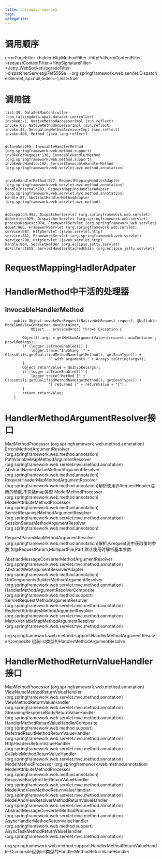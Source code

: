 ```yaml
---
title: springmvc-source1
tags:
categories:
---
```

# 调用顺序
errorPageFilter->hiddenHttpMethodFilter->httpPutFormContentFilter->requestContextFilter->HttpSignatureFilter->Jetty_WebSocketUpgradeFilter->dispatcherServlet@7ef5559e==org.springframework.web.servlet.DispatcherServlet,jsp=null,order=-1,inst=true

# 调用链
```
list:39, DataSetManController (com.talkingdata.opal.dataset.controller)
invoke0:-1, NativeMethodAccessorImpl (sun.reflect)
invoke:62, NativeMethodAccessorImpl (sun.reflect)
invoke:43, DelegatingMethodAccessorImpl (sun.reflect)
invoke:498, Method (java.lang.reflect)


doInvoke:209, InvocableHandlerMethod (org.springframework.web.method.support)
invokeForRequest:136, InvocableHandlerMethod (org.springframework.web.method.support)
invokeAndHandle:102, ServletInvocableHandlerMethod (org.springframework.web.servlet.mvc.method.annotation)


invokeHandlerMethod:877, RequestMappingHandlerAdapter (org.springframework.web.servlet.mvc.method.annotation)
handleInternal:783, RequestMappingHandlerAdapter (org.springframework.web.servlet.mvc.method.annotation)
handle:87, AbstractHandlerMethodAdapter (org.springframework.web.servlet.mvc.method)


doDispatch:991, DispatcherServlet (org.springframework.web.servlet)
doService:925, DispatcherServlet (org.springframework.web.servlet)
processRequest:974, FrameworkServlet (org.springframework.web.servlet)
doGet:866, FrameworkServlet (org.springframework.web.servlet)
service:687, HttpServlet (javax.servlet.http)
service:851, FrameworkServlet (org.springframework.web.servlet)
service:790, HttpServlet (javax.servlet.http)
handle:864, ServletHolder (org.eclipse.jetty.servlet)
doFilter:1655, ServletHandler$CachedChain (org.eclipse.jetty.servlet)

```


# RequestMappingHadlerAdpater

# HandlerMethod中干活的处理器


## InvocableHandlerMethod
```
	public Object invokeForRequest(NativeWebRequest request, @Nullable ModelAndViewContainer mavContainer,
			Object... providedArgs) throws Exception {

		Object[] args = getMethodArgumentValues(request, mavContainer, providedArgs);
		if (logger.isTraceEnabled()) {
			logger.trace("Invoking '" + ClassUtils.getQualifiedMethodName(getMethod(), getBeanType()) +
					"' with arguments " + Arrays.toString(args));
		}
		Object returnValue = doInvoke(args);
		if (logger.isTraceEnabled()) {
			logger.trace("Method [" + ClassUtils.getQualifiedMethodName(getMethod(), getBeanType()) +
					"] returned [" + returnValue + "]");
		}
		return returnValue;
	}
```




# HandlerMethodArgumentResolver接口
MapMethodProcessor (org.springframework.web.method.annotation)
ErrorsMethodArgumentResolver (org.springframework.web.method.annotation)
PathVariableMapMethodArgumentResolver (org.springframework.web.servlet.mvc.method.annotation)
AbstractNamedValueMethodArgumentResolver (org.springframework.web.method.annotation)
RequestHeaderMapMethodArgumentResolver (org.springframework.web.method.annotation)解析使用@RequestHeader注解的参数,不包括map类型
ModelMethodProcessor (org.springframework.web.method.annotation)
ModelAttributeMethodProcessor (org.springframework.web.method.annotation)
ServletResponseMethodArgumentResolver (org.springframework.web.servlet.mvc.method.annotation)
SessionStatusMethodArgumentResolver (org.springframework.web.method.annotation)

RequestParamMapMethodArgumentResolver (org.springframework.web.method.annotation)解析从request流中获取值的参数,如@RequestParam,MultipartFile,Part,默认使用时解析基本参数.

AbstractMessageConverterMethodArgumentResolver (org.springframework.web.servlet.mvc.method.annotation)
AbstractWebArgumentResolverAdapter (org.springframework.web.method.annotation)
UriComponentsBuilderMethodArgumentResolver (org.springframework.web.servlet.mvc.method.annotation)
HandlerMethodArgumentResolverComposite (org.springframework.web.method.support)
ServletRequestMethodArgumentResolver (org.springframework.web.servlet.mvc.method.annotation)
RedirectAttributesMethodArgumentResolver (org.springframework.web.servlet.mvc.method.annotation)
MatrixVariableMapMethodArgumentResolver (org.springframework.web.servlet.mvc.method.annotation)

org.springframework.web.method.support.HandlerMethodArgumentResolverComposite 组装list类型的HandlerMethodArgumentResolve


# HandlerMethodReturnValueHandler接口
MapMethodProcessor (org.springframework.web.method.annotation)
ViewNameMethodReturnValueHandler (org.springframework.web.servlet.mvc.method.annotation)
ViewMethodReturnValueHandler (org.springframework.web.servlet.mvc.method.annotation)
StreamingResponseBodyReturnValueHandler (org.springframework.web.servlet.mvc.method.annotation)
HandlerMethodReturnValueHandlerComposite (org.springframework.web.method.support)
DeferredResultMethodReturnValueHandler (org.springframework.web.servlet.mvc.method.annotation)
HttpHeadersReturnValueHandler (org.springframework.web.servlet.mvc.method.annotation)
CallableMethodReturnValueHandler (org.springframework.web.servlet.mvc.method.annotation)
ModelMethodProcessor (org.springframework.web.method.annotation)
ModelAttributeMethodProcessor (org.springframework.web.method.annotation)
ResponseBodyEmitterReturnValueHandler (org.springframework.web.servlet.mvc.method.annotation)
ModelAndViewMethodReturnValueHandler (org.springframework.web.servlet.mvc.method.annotation)
ModelAndViewResolverMethodReturnValueHandler (org.springframework.web.servlet.mvc.method.annotation)
AbstractMessageConverterMethodProcessor (org.springframework.web.servlet.mvc.method.annotation)
AsyncHandlerMethodReturnValueHandler (org.springframework.web.method.support)
AsyncTaskMethodReturnValueHandler (org.springframework.web.servlet.mvc.method.annotation)

org.springframework.web.method.support.HandlerMethodReturnValueHandlerComposite组装list类型的HandlerMethodReturnValueHandler
